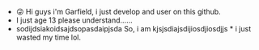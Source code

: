 - 😜 Hi guys i'm Garfield, i just develop and user on this github.
- I just age 13 please understand......
- sodijdsiakoidsajdsopasdaipjsda So, i am kjsjsdiajsdijiosdjiosdjjs * i just wasted my time lol.

<!---
FuseMCDEV/FuseMCDEV is a ✨ special ✨ repository because its `README.md` (this file) appears on your GitHub profile.
You can click the Preview link to take a look at your changes.
--->
